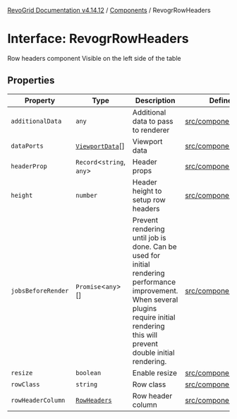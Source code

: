 [RevoGrid Documentation v4.14.12](README.md) / [Components](Namespace.Components.md) / RevogrRowHeaders

# Interface: RevogrRowHeaders

Row headers component
Visible on the left side of the table

## Properties

| Property | Type | Description | Defined in |
| ------ | ------ | ------ | ------ |
| `additionalData` | `any` | Additional data to pass to renderer | [src/components.d.ts:639](https://github.com/revolist/revogrid/blob/ee1081dbd910f211c490863a4b642535e5dce01e/src/components.d.ts#L639) |
| `dataPorts` | [`ViewportData`](TypeAlias.ViewportData.md)[] | Viewport data | [src/components.d.ts:643](https://github.com/revolist/revogrid/blob/ee1081dbd910f211c490863a4b642535e5dce01e/src/components.d.ts#L643) |
| `headerProp` | `Record`\<`string`, `any`\> | Header props | [src/components.d.ts:647](https://github.com/revolist/revogrid/blob/ee1081dbd910f211c490863a4b642535e5dce01e/src/components.d.ts#L647) |
| `height` | `number` | Header height to setup row headers | [src/components.d.ts:651](https://github.com/revolist/revogrid/blob/ee1081dbd910f211c490863a4b642535e5dce01e/src/components.d.ts#L651) |
| `jobsBeforeRender` | `Promise`\<`any`\>[] | Prevent rendering until job is done. Can be used for initial rendering performance improvement. When several plugins require initial rendering this will prevent double initial rendering. | [src/components.d.ts:655](https://github.com/revolist/revogrid/blob/ee1081dbd910f211c490863a4b642535e5dce01e/src/components.d.ts#L655) |
| `resize` | `boolean` | Enable resize | [src/components.d.ts:659](https://github.com/revolist/revogrid/blob/ee1081dbd910f211c490863a4b642535e5dce01e/src/components.d.ts#L659) |
| `rowClass` | `string` | Row class | [src/components.d.ts:663](https://github.com/revolist/revogrid/blob/ee1081dbd910f211c490863a4b642535e5dce01e/src/components.d.ts#L663) |
| `rowHeaderColumn` | [`RowHeaders`](Interface.RowHeaders.md) | Row header column | [src/components.d.ts:667](https://github.com/revolist/revogrid/blob/ee1081dbd910f211c490863a4b642535e5dce01e/src/components.d.ts#L667) |
